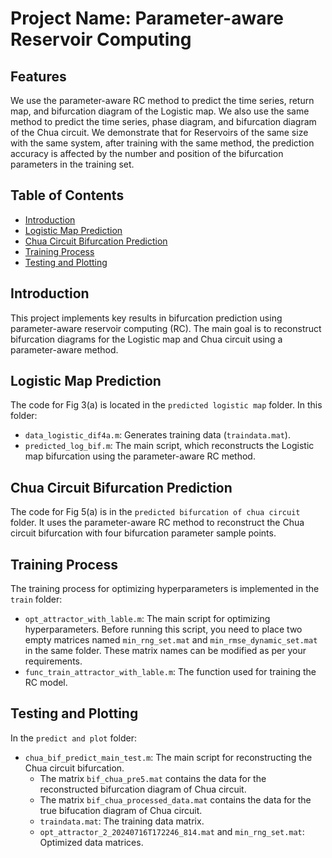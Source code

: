 # **Project Name**: Parameter-aware Reservoir Computing

## **Features**
We use the parameter-aware RC method to predict the time series, return map, and bifurcation diagram of the Logistic map. We also use the same method to predict the time series, phase diagram, and bifurcation diagram of the Chua circuit. We demonstrate that for Reservoirs of the same size with the same system, after training with the same method, the prediction accuracy is affected by the number and position of the bifurcation parameters in the training set.

## **Table of Contents**
- [Introduction](#introduction)
- [Logistic Map Prediction](#logistic-map-prediction)
- [Chua Circuit Bifurcation Prediction](#chua-circuit-bifurcation-prediction)
- [Training Process](#training-process)
- [Testing and Plotting](#testing-and-plotting)

## **Introduction**
This project implements key results in bifurcation prediction using parameter-aware reservoir computing (RC). The main goal is to reconstruct bifurcation diagrams for the Logistic map and Chua circuit using a parameter-aware method.

## **Logistic Map Prediction**
The code for Fig 3(a) is located in the `predicted logistic map` folder. In this folder:
- `data_logistic_dif4a.m`: Generates training data (`traindata.mat`).
- `predicted_log_bif.m`: The main script, which reconstructs the Logistic map bifurcation using the parameter-aware RC method.

## **Chua Circuit Bifurcation Prediction**
The code for Fig 5(a) is in the `predicted bifurcation of chua circuit` folder. It uses the parameter-aware RC method to reconstruct the Chua circuit bifurcation with four bifurcation parameter sample points.

## **Training Process**
The training process for optimizing hyperparameters is implemented in the `train` folder:
- `opt_attractor_with_lable.m`: The main script for optimizing hyperparameters. Before running this script, you need to place two empty matrices named `min_rng_set.mat` and `min_rmse_dynamic_set.mat` in the same folder. These matrix names can be modified as per your requirements.
- `func_train_attractor_with_lable.m`: The function used for training the RC model.

## **Testing and Plotting**
In the `predict and plot` folder:
- `chua_bif_predict_main_test.m`: The main script for reconstructing the Chua circuit bifurcation.
  - The matrix `bif_chua_pre5.mat` contains the data for the reconstructed bifurcation diagram of Chua circuit.
  - The matrix `bif_chua_processed_data.mat` contains the data for the true bifucation diagram of Chua circuit.
  - `traindata.mat`: The training data matrix.
  - `opt_attractor_2_20240716T172246_814.mat` and `min_rng_set.mat`: Optimized data matrices.

